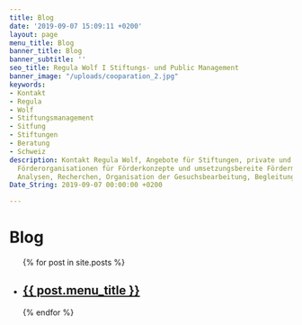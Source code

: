 ```yaml
---
title: Blog
date: '2019-09-07 15:09:11 +0200'
layout: page
menu_title: Blog
banner_title: Blog
banner_subtitle: ''
seo_title: Regula Wolf I Stiftungs- und Public Management
banner_image: "/uploads/cooparation_2.jpg"
keywords:
- Kontakt
- Regula
- Wolf
- Stiftungsmanagement
- Sitfung
- Stiftungen
- Beratung
- Schweiz
description: Kontakt Regula Wolf, Angebote für Stiftungen, private und öffentliche
  Förderorganisationen für Förderkonzepte und umsetzungsbereite Fördermassnahmen,
  Analysen, Recherchen, Organisation der Gesuchsbearbeitung, Begleitung der Neupositionierung
Date_String: 2019-09-07 00:00:00 +0200

---
```

<h1>Blog</h1>

<ul>
  {% for post in site.posts %}
    <li>
      <h2><a href="{{ post.url }}">{{ post.menu_title }}</a></h2>
    </li>
  {% endfor %}
</ul>